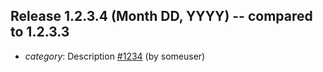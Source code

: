 Release 1.2.3.4 (Month DD, YYYY) -- compared to 1.2.3.3
-------------------------------------------------------
- *category*: Description [#1234](https://github.com/AcademySoftwareFoundation/OpenImageIO/pull/1234) (by someuser)

